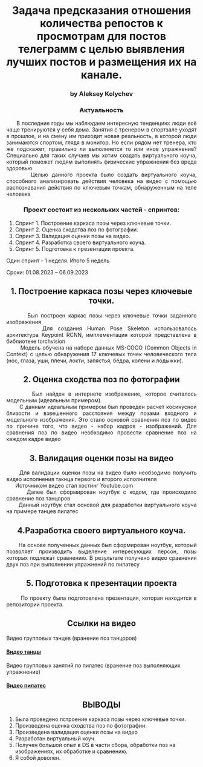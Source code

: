 <div align="center"> <h1 align="center"> Задача предсказания отношения количества репостов к просмотрам для постов телеграмм с целью выявления лучших постов и размещения их на канале. </h1> </div>
 
<div align="center"> <h3 align="center"> by Aleksey Kolychev </h3> </div>

<div align="center"> <h3 align="center">Актуальность</h3> </div>

<div align="justify"> &nbsp;&nbsp;&nbsp;&nbsp;&nbsp;&nbsp;В последние годы мы наблюдаем интересную тенденцию: люди всё чаще тренируются у себя дома. Занятия с тренером в спортзале уходят в прошлое, и на смену им приходит новая реальность, в которой люди занимаются спортом, глядя в монитор. Но если рядом нет тренера, кто же подскажет, правильно ли выполняется то или иное упражнение? Специально для таких случаев мы хотим создать виртуального коуча, который поможет людям выполнять физические упражнения без вреда здоровью. </div>
<div align="justify"> &nbsp;&nbsp;&nbsp;&nbsp;&nbsp;&nbsp; Целью данного проекта было создать виртуального коуча, способного анализировать действия человека на видео с помощью распознавания действия по ключевым точкам, обнаруженным на теле человека </div>


<div align="center"> <h3 align="center"> Проект состоит из нескольких частей - спринтов:</h3> </div>

1. Спринт 1. Построение каркаса позы через ключевые точки.
2. Спринт 2. Оценка сходства поз по фотографии.
3. Спринт 3. Валидация оценки позы на видео.
4. Спринт 4. Разработка своего виртуального коуча.
5. Спринт 5. Подготовка к презентации проекта.

Один спринт - 1 неделя. Итого 5 недель

Сроки: 01.08.2023 – 06.09.2023 

<div align="center"> <h2 align="center"> 1.	Построение каркаса позы через ключевые точки. </h2> </div>

<div align="justify"> &nbsp;&nbsp;&nbsp;&nbsp;&nbsp;&nbsp; Был построен каркас позы через ключевые точки заданного изображения </div>
<div align="justify"> &nbsp;&nbsp;&nbsp;&nbsp;&nbsp;&nbsp; Для создания Human Pose Skeleton использовалось архитектура Keypoint RCNN, имплементация которой представлена в библиотеке torchvision </div>
<div align="justify"> &nbsp;&nbsp;&nbsp;&nbsp;&nbsp;&nbsp; Модель обучена на наборе данных MS-COCO (Common Objects in Context) с целью обнаружения 17 ключевых точек человеческого тела (нос, глаза, уши, плечи, локти, запястья, бёдра, колени и лодыжки). </div>

<div align="center"> <h2 align="center"> 2.	Оценка сходства поз по фотографии </h2> </div>

<div align="justify"> &nbsp;&nbsp;&nbsp;&nbsp;&nbsp;&nbsp; Был найден в интернете изображение, которое считалось модельным (идеальным примером). </div>

<div align="justify"> &nbsp;&nbsp;&nbsp;&nbsp;&nbsp;&nbsp; С данным идеальным примером был проведен расчет косинусной близости и взвешенного расстояния между позами входного и модельного изображения. Это стало основой сравнения поз по видео по причине того, что видео - набор кадров - изображений. Для сравнения поз по видео необходимо провести сравнение поз на каждом кадре видео</div>


<div align="center"> <h2 align="center"> 3.	Валидация оценки позы на видео  </h2> </div>

<div align="justify"> &nbsp;&nbsp;&nbsp;&nbsp;&nbsp;&nbsp;Для валидации оценки позы на видео было необзодимо получить видео исполнения такнца первого и второго исполнителя </div>
<div align="justify"> &nbsp;&nbsp;&nbsp;&nbsp;&nbsp;&nbsp;Источником видео стал хостинг Youtube.com </div>
<div align="justify"> &nbsp;&nbsp;&nbsp;&nbsp;&nbsp;&nbsp;Далее был сформирован ноутбук с кодом, где происходило сравнение поз танцоров</div>
<div align="justify"> &nbsp;&nbsp;&nbsp;&nbsp;&nbsp;&nbsp;Данный ноутбук стал основой для разработки виртуального коуча на примере танцев пилатес</div>

<div align="center"> <h2 align="center"> 4.Разработка своего виртуального коуча.  </h2> </div>

<div align="justify"> &nbsp;&nbsp;&nbsp;&nbsp;&nbsp;&nbsp; На основе полученных данных был сформирован ноутбук, который позволяет производить выделение интересующих персон, позы которых подлежат сравнению. В результате получено видео сравнения двух поз при выполнении упражнений по пилатесу</div>

<div align="center"> <h2 align="center"> 5. Подготовка к презентации проекта </h2> </div>
<div align="justify"> &nbsp;&nbsp;&nbsp;&nbsp;&nbsp;&nbsp; По проекту была подготовлена презентация, которая находится в репозитории проекта.</div>


<div align="center"> <h2 align="center"> Ссылки на видео </h2> </div>

Видео групповых танцев (вранение поз танцоров)
#### [Видео танцы](https://www.youtube.com/watch?v=Qb-ZHN4hT20)

Видео групповых занятий по пилатес (вранение поз выполняющих упражнение)
#### [Видео пилатес](https://www.youtube.com/watch?v=lvn3vG6sm0o&t=678s)



<div align="center"> <h2 align="center"> ВЫВОДЫ </h2> </div>

1.	Была проведено пстроение каркаса позы через ключевые точки.
2.	Производена оценка сходства поз по фотографии. 
3.	Произведена валидация оценки позы на видео
4.	Разработан виртуальный коуч. 
5.	Получен большой опыт в DS в части сбора, обработки поз на изображениях, их обработке и сравнению. 
6.	Я собой доволен.


